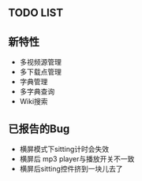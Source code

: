 TODO LIST
----------------

## 新特性
 * 多视频源管理
 * 多下载点管理
 * 字典管理
 * 多字典查询
 * Wiki搜索

## 已报告的Bug

 * 横屏模式下sitting计时会失效 
 * 横屏后 mp3 player与播放开关不一致
 * 横屏后sitting控件挤到一块儿去了
